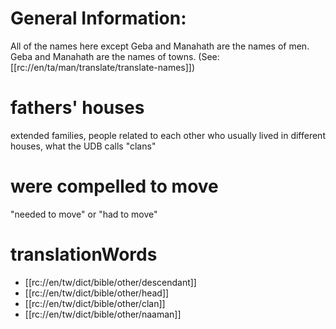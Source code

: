 # General Information:

All of the names here except Geba and Manahath are the names of men. Geba and Manahath are the names of towns. (See: [[rc://en/ta/man/translate/translate-names]])

# fathers' houses

extended families, people related to each other who usually lived in different houses, what the UDB calls "clans"

# were compelled to move

"needed to move" or "had to move"

# translationWords

* [[rc://en/tw/dict/bible/other/descendant]]
* [[rc://en/tw/dict/bible/other/head]]
* [[rc://en/tw/dict/bible/other/clan]]
* [[rc://en/tw/dict/bible/other/naaman]]